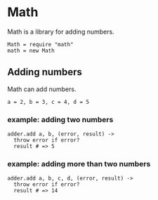 # Math

Math is a library for adding numbers.

    Math = require "math"
    math = new Math

## Adding numbers

Math can add numbers.

    a = 2, b = 3, c = 4, d = 5

### example: adding two numbers

    adder.add a, b, (error, result) ->
      throw error if error?
      result # => 5

### example: adding more than two numbers

    adder.add a, b, c, d, (error, result) ->
      throw error if error?
      result # => 14
